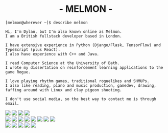 <h1 align="center">- MELMON -</h1>

```
[melmon@wherever ~]$ describe melmon

Hi, I'm Dylan, but I'm also known online as Melmon.
I am a British fullstack developer based in London.

I have extensive experience in Python (Django/Flask, TensorFlow) and TypeScript (plus React).
I also have experience with C++ and Java.

I read Computer Science at the University of Bath.
I wrote my dissertation on reinforcement learning applications to the game Rogue.

I love playing rhythm games, traditional roguelikes and SHMUPs.
I also like reading, piano and music production, gamedev, drawing, faffing around with Linux and clay pigeon shooting.

I don't use social media, so the best way to contact me is through email.
```

<!--
<table border="1" align="center">
  <tr>
    <td>
      <img src="https://github-readme-stats.vercel.app/api?username=MelmonVEVO&count_private=true&show_icons=true&title_color=FF00B4&text_color=FFF&icon_color=FF00B4&bg_color=000" />
    </td>
    <td>
      <img src="https://github-readme-stats.vercel.app/api/top-langs/?username=MelmonVEVO&count_private=true&layout=compact&title_color=FF00B4&text_color=FFF&icon_color=FF00B4&bg_color=000" /> 
    </td>
  </tr>
</table>

I'm not too terribly active on GitHub, so my "stats" are super lacking and this thing shows my most used language is Java, a language I've not used in 2-3 years.

-->
<span><img src="https://img.shields.io/badge/-Editors-grey?style=flat-square" /></span>
<span><img src="https://img.shields.io/badge/-PyCharm-orange?style=flat-square" /></span>
<span><img src="https://img.shields.io/badge/-VS%20Code-red?style=flat-square" /></span>
<span><img src="https://img.shields.io/badge/-Neovim-orange?style=flat-square" /></span>
<br />
<span><img src="https://img.shields.io/badge/-Languages-grey?style=flat-square" /></span>
<span><img src="https://img.shields.io/badge/-Python-blue?style=flat-square" /></span>
<span><img src="https://img.shields.io/badge/-Typescript-navy?style=flat-square" /></span>
<span><img src="https://img.shields.io/badge/-C-blue?style=flat-square" /></span>
<span><img src="https://img.shields.io/badge/-C++-navy?style=flat-square" /></span>
<span><img src="https://img.shields.io/badge/-C%23-blue?style=flat-square" /></span>
<span><img src="https://img.shields.io/badge/-Java-navy?style=flat-square" /></span>
<span><img src="https://img.shields.io/badge/-Haskell-blue?style=flat-square" /></span>
<br />
<span><img src="https://img.shields.io/badge/-Contact%20links-grey?style=flat-square" /></span>
<a href="https://melmon.dev/"><img src="https://img.shields.io/badge/-Website-brightgreen?style=flat-square" /></a>
<a href="mailto:dylan.drescher_gmail.com"><img src="https://img.shields.io/badge/-E--mail-green?style=flat-square" /></a>
<a href="https://www.linkedin.com/in/dylan-drescher/"><img src="https://img.shields.io/badge/-Linkedin-brightgreen?style=flat-square" /></a>
<a href="https://git.sr.ht/~melmon/"><img src="https://img.shields.io/badge/-Sourcehut-green?style=flat-square" /></a>
